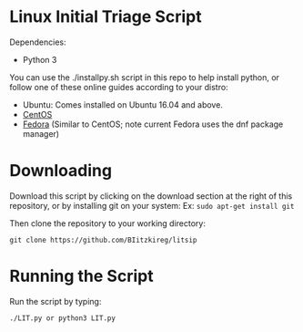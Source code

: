 # Linux Initial Triage Script

Dependencies:

 * Python 3


You can use the ./installpy.sh script in this repo to help install python, or follow one of these online guides according to your distro:

* Ubuntu: Comes installed on Ubuntu 16.04 and above.
* [CentOS](https://www.digitalocean.com/community/tutorials/how-to-install-python-3-and-set-up-a-local-programming-environment-on-centos-7)
* [Fedora](https://tecadmin.net/install-python-3-5-on-centos/) (Similar to CentOS; note current Fedora uses the dnf package manager)

# Downloading

Download this script by clicking on the download section at the right of this repository, or by installing git on your system:
Ex: ```sudo apt-get install git
	```  
      
Then clone the repository to your working directory:
```
git clone https://github.com/BIitzkireg/litsip 
```

# Running the Script

Run the script by typing:
```
./LIT.py or python3 LIT.py
```



